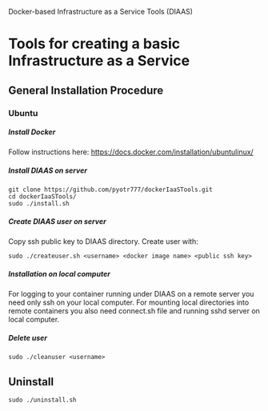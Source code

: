 Docker-based Infrastructure as a Service Tools (DIAAS)

# Tools for creating a basic Infrastructure as a Service

## General Installation Procedure

### Ubuntu

##### Install Docker

Follow instructions here: https://docs.docker.com/installation/ubuntulinux/

##### Install DIAAS on server

```
git clone https://github.com/pyotr777/dockerIaaSTools.git
cd dockerIaaSTools/
sudo ./install.sh
```

##### Create DIAAS user on server

Copy ssh public key to DIAAS directory.
Create user with:
```
sudo ./createuser.sh <username> <docker image name> <public ssh key> 
```
##### Installation on local computer

For logging to your container running under DIAAS on a remote server you need only ssh on your local computer.
For mounting local directories into remote containers you also need connect.sh file and running sshd server on local computer.


##### Delete user
```
sudo ./cleanuser <username>
```

## Uninstall
```
sudo ./uninstall.sh
```